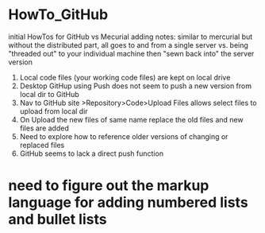# HowTo_GitHub
initial HowTos for GitHub vs Mecurial
adding notes: similar to mercurial but without the distributed part, all goes to and from a single server vs. being "threaded out" to your individual machine then "sewn back into" the server version
1) Local code files (your working code files) are kept on local drive
2) Desktop GitHup using Push does not seem to push a new version from local dir to GitHub
3) Nav to GitHub site >Repository>Code>Upload Files allows select files to upload from local dir
4) On Upload the new files of same name replace the old files and new files are added
5) Need to explore how to reference older versions of changing or replaced files
6) GitHub seems to lack a direct push function
# need to figure out the markup language for adding numbered lists and bullet lists
